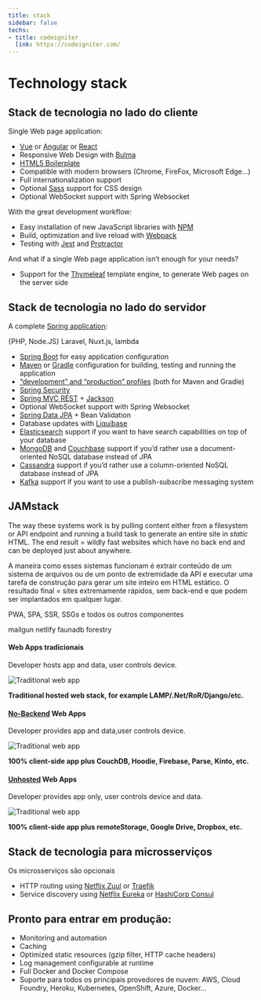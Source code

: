 ```yaml
---
title: stack
sidebar: false
techs:
- title: codeigniter
  link: https://codeigniter.com/
---
```


<BaseStack />


# Technology stack

## Stack de tecnologia no lado do cliente

Single Web page application:

- [Vue](https://Vue/) or [Angular](https://angular.io/) or [React](https://reactjs.org/)
- Responsive Web Design with [Bulma](https://bulma.io/)
- [HTML5 Boilerplate](http://html5boilerplate.com/)
- Compatible with modern browsers (Chrome, FireFox, Microsoft Edge…)
- Full internationalization support
- Optional [Sass](https://www.npmjs.com/package/node-sass) support for CSS design
- Optional WebSocket support with Spring Websocket

With the great development workflow:

- Easy installation of new JavaScript libraries with [NPM](https://www.npmjs.com/get-npm)
- Build, optimization and live reload with [Webpack](https://webpack.js.org/)
- Testing with [Jest](https://facebook.github.io/jest/) and [Protractor](http://www.protractortest.org/)

And what if a single Web page application isn’t enough for your needs?

- Support for the [Thymeleaf](http://www.thymeleaf.org/) template engine, to generate Web pages on the server side


## Stack de tecnologia no lado do servidor

A complete [Spring application](https://spring.io/):

{PHP, Node.JS}
Laravel, Nuxt.js, lambda
- [Spring Boot](https://projects.spring.io/spring-boot/) for easy application configuration
- [Maven](https://maven.apache.org/) or [Gradle](http://www.gradle.org/) configuration for building, testing and running the application
- [“development” and “production” profiles](https://www.jhipster.tech/profiles/) (both for Maven and Gradle)
- [Spring Security](https://docs.spring.io/spring-security/site/index.html)
- [Spring MVC REST](https://spring.io/guides/gs/rest-service/) + [Jackson](https://github.com/FasterXML/jackson)
- Optional WebSocket support with Spring Websocket
- [Spring Data JPA](https://projects.spring.io/spring-data-jpa/) + Bean Validation
- Database updates with [Liquibase](http://www.liquibase.org/)
- [Elasticsearch](https://github.com/elastic/elasticsearch) support if you want to have search capabilities on top of your database
- [MongoDB](https://www.mongodb.org/) and [Couchbase](https://www.couchbase.com/) support if you’d rather use a document-oriented NoSQL database instead of JPA
- [Cassandra](https://cassandra.apache.org/) support if you’d rather use a column-oriented NoSQL database instead of JPA
- [Kafka](https://kafka.apache.org/) support if you want to use a publish-subscribe messaging system

## JAMstack

The way these systems work is by pulling content either from a filesystem or API endpoint and running a build task to generate an entire site in *static* HTML. The end result = wildly fast websites which have no back end and can be deployed just about anywhere.


A maneira como esses sistemas funcionam é extrair conteúdo de um sistema de arquivos ou de um ponto de extremidade da API e executar uma tarefa de construção para gerar um site inteiro em HTML estático. O resultado final = sites extremamente rápidos, sem back-end e que podem ser implantados em qualquer lugar.

PWA, SPA, SSR, SSGs e todos os outros componentes

mailgun
netlify
faunadb
forestry

####  Web Apps tradicionais

Developer hosts app and data, user controls device.

![Traditional web app](https://remotestorage.io/img/explainer-1-traditional-webapp-scoured.svg)

**Traditional hosted web stack, for example LAMP/.Net/RoR/Django/etc.**


#### [No-Backend](http://nobackend.org/) Web Apps

Developer provides app and data,user controls device.

![Traditional web app](https://remotestorage.io/img/explainer-2-no-backend-scoured.svg)

**100% client-side app plus CouchDB, Hoodie, Firebase, Parse, Kinto, etc.**


#### [Unhosted](https://unhosted.org/) Web Apps

Developer provides app only, user controls device and data.

![Traditional web app](https://remotestorage.io/img/explainer-3-unhosted-scoured.svg)

**100% client-side app plus remoteStorage, Google Drive, Dropbox, etc.**


## Stack de tecnologia para microsserviços


Os microsserviços são opcionais

- HTTP routing using [Netflix Zuul](https://github.com/Netflix/zuul) or [Traefik](https://traefik.io/)
- Service discovery using [Netflix Eureka](https://github.com/Netflix/eureka) or [HashiCorp Consul](https://www.consul.io/)

## Pronto para entrar em produção:

- Monitoring and automation
- Caching 
- Optimized static resources (gzip filter, HTTP cache headers)
- Log management configurable at runtime
- Full Docker and Docker Compose
- Suporte para todos os principais provedores de nuvem: AWS, Cloud Foundry, Heroku, Kubernetes, OpenShift, Azure, Docker…



